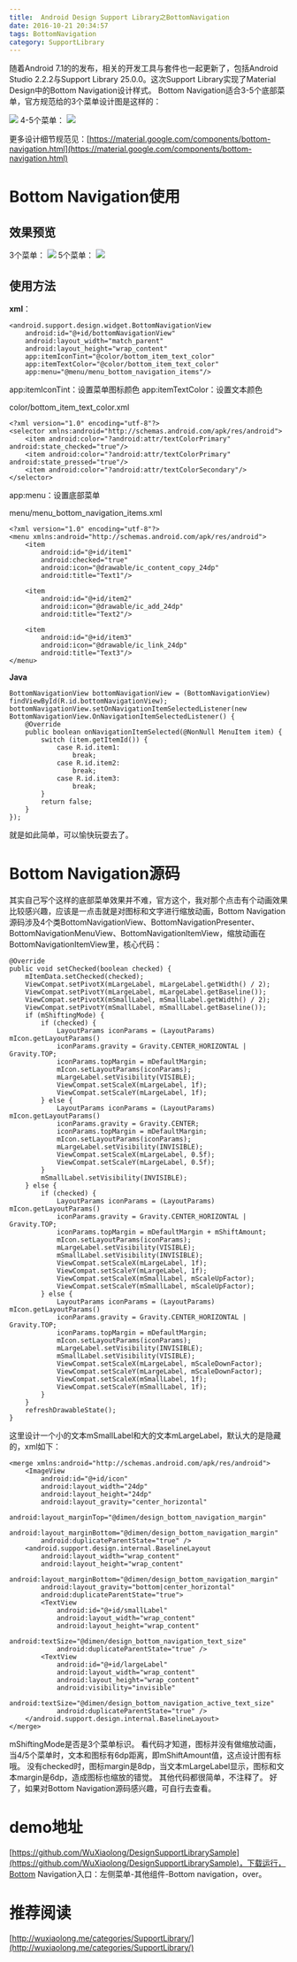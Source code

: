```yaml
---
title:  Android Design Support Library之BottomNavigation
date: 2016-10-21 20:34:57
tags: BottomNavigation
category: SupportLibrary
---
```

随着Android 7.1的的发布，相关的开发工具与套件也一起更新了，包括Android Studio 2.2.2与Support Library 25.0.0。这次Support Library实现了Material Design中的Bottom Navigation设计样式。
Bottom Navigation适合3-5个底部菜单，官方规范给的3个菜单设计图是这样的：
<!--more-->
![](http://7q5c2h.com1.z0.glb.clouddn.com/bottomNavigation1.png?watermark/2/text/5ZC05bCP6b6Z5ZCM5a24/font/5qW35L2T/fontsize/500/fill/I0VGRUZFRg==/dissolve/100/gravity/SouthEast/dx/10/dy/10)
4-5个菜单：
![](http://7q5c2h.com1.z0.glb.clouddn.com/bottomNavigation2.png?watermark/2/text/5ZC05bCP6b6Z5ZCM5a24/font/5qW35L2T/fontsize/500/fill/I0VGRUZFRg==/dissolve/100/gravity/SouthEast/dx/10/dy/10)

更多设计细节规范见：[https://material.google.com/components/bottom-navigation.html](https://material.google.com/components/bottom-navigation.html)

# Bottom Navigation使用
## 效果预览
3个菜单：
![](http://7q5c2h.com1.z0.glb.clouddn.com/bottomNavigation3.gif?watermark/2/text/5ZC05bCP6b6Z5ZCM5a24/font/5qW35L2T/fontsize/500/fill/I0VGRUZFRg==/dissolve/100/gravity/SouthEast/dx/10/dy/10)
5个菜单：
![](http://7q5c2h.com1.z0.glb.clouddn.com/bottomNavigation4.gif?watermark/2/text/5ZC05bCP6b6Z5ZCM5a24/font/5qW35L2T/fontsize/500/fill/I0VGRUZFRg==/dissolve/100/gravity/SouthEast/dx/10/dy/10)
## 使用方法
**xml**：
```
<android.support.design.widget.BottomNavigationView
    android:id="@+id/bottomNavigationView"
    android:layout_width="match_parent"
    android:layout_height="wrap_content"
    app:itemIconTint="@color/bottom_item_text_color"
    app:itemTextColor="@color/bottom_item_text_color"
    app:menu="@menu/menu_bottom_navigation_items"/>
```
app:itemIconTint：设置菜单图标颜色
app:itemTextColor：设置文本颜色

color/bottom_item_text_color.xml
```
<?xml version="1.0" encoding="utf-8"?>
<selector xmlns:android="http://schemas.android.com/apk/res/android">
    <item android:color="?android:attr/textColorPrimary" android:state_checked="true"/>
    <item android:color="?android:attr/textColorPrimary" android:state_pressed="true"/>
    <item android:color="?android:attr/textColorSecondary"/>
</selector>
```
 app:menu：设置底部菜单 
 
menu/menu_bottom_navigation_items.xml
```
<?xml version="1.0" encoding="utf-8"?>
<menu xmlns:android="http://schemas.android.com/apk/res/android">
    <item
        android:id="@+id/item1"
        android:checked="true"
        android:icon="@drawable/ic_content_copy_24dp"
        android:title="Text1"/>

    <item
        android:id="@+id/item2"
        android:icon="@drawable/ic_add_24dp"
        android:title="Text2"/>

    <item
        android:id="@+id/item3"
        android:icon="@drawable/ic_link_24dp"
        android:title="Text3"/>
</menu>
```

**Java**
```
BottomNavigationView bottomNavigationView = (BottomNavigationView) findViewById(R.id.bottomNavigationView);
bottomNavigationView.setOnNavigationItemSelectedListener(new BottomNavigationView.OnNavigationItemSelectedListener() {
    @Override
    public boolean onNavigationItemSelected(@NonNull MenuItem item) {
        switch (item.getItemId()) {
            case R.id.item1:
                break;
            case R.id.item2:
                break;
            case R.id.item3:
                break;
        }
        return false;
    }
});
```
就是如此简单，可以愉快玩耍去了。

# Bottom Navigation源码
其实自己写个这样的底部菜单效果并不难，官方这个，我对那个点击有个动画效果比较感兴趣，应该是一点击就是对图标和文字进行缩放动画，Bottom Navigation源码涉及4个类BottomNavigationView、BottomNavigationPresenter、BottomNavigationMenuView、BottomNavigationItemView，缩放动画在BottomNavigationItemView里，核心代码：
```
@Override
public void setChecked(boolean checked) {
    mItemData.setChecked(checked);
    ViewCompat.setPivotX(mLargeLabel, mLargeLabel.getWidth() / 2);
    ViewCompat.setPivotY(mLargeLabel, mLargeLabel.getBaseline());
    ViewCompat.setPivotX(mSmallLabel, mSmallLabel.getWidth() / 2);
    ViewCompat.setPivotY(mSmallLabel, mSmallLabel.getBaseline());
    if (mShiftingMode) {
        if (checked) {
            LayoutParams iconParams = (LayoutParams) mIcon.getLayoutParams()
            iconParams.gravity = Gravity.CENTER_HORIZONTAL | Gravity.TOP;
            iconParams.topMargin = mDefaultMargin;
            mIcon.setLayoutParams(iconParams);
            mLargeLabel.setVisibility(VISIBLE);
            ViewCompat.setScaleX(mLargeLabel, 1f);
            ViewCompat.setScaleY(mLargeLabel, 1f);
        } else {
            LayoutParams iconParams = (LayoutParams) mIcon.getLayoutParams()
            iconParams.gravity = Gravity.CENTER;
            iconParams.topMargin = mDefaultMargin;
            mIcon.setLayoutParams(iconParams);
            mLargeLabel.setVisibility(INVISIBLE);
            ViewCompat.setScaleX(mLargeLabel, 0.5f);
            ViewCompat.setScaleY(mLargeLabel, 0.5f);
        }
        mSmallLabel.setVisibility(INVISIBLE);
    } else {
        if (checked) {
            LayoutParams iconParams = (LayoutParams) mIcon.getLayoutParams()
            iconParams.gravity = Gravity.CENTER_HORIZONTAL | Gravity.TOP;
            iconParams.topMargin = mDefaultMargin + mShiftAmount;
            mIcon.setLayoutParams(iconParams);
            mLargeLabel.setVisibility(VISIBLE);
            mSmallLabel.setVisibility(INVISIBLE);
            ViewCompat.setScaleX(mLargeLabel, 1f);
            ViewCompat.setScaleY(mLargeLabel, 1f);
            ViewCompat.setScaleX(mSmallLabel, mScaleUpFactor);
            ViewCompat.setScaleY(mSmallLabel, mScaleUpFactor);
        } else {
            LayoutParams iconParams = (LayoutParams) mIcon.getLayoutParams()
            iconParams.gravity = Gravity.CENTER_HORIZONTAL | Gravity.TOP;
            iconParams.topMargin = mDefaultMargin;
            mIcon.setLayoutParams(iconParams);
            mLargeLabel.setVisibility(INVISIBLE);
            mSmallLabel.setVisibility(VISIBLE);
            ViewCompat.setScaleX(mLargeLabel, mScaleDownFactor);
            ViewCompat.setScaleY(mLargeLabel, mScaleDownFactor);
            ViewCompat.setScaleX(mSmallLabel, 1f);
            ViewCompat.setScaleY(mSmallLabel, 1f);
        }
    }
    refreshDrawableState();
}
```
这里设计一个小的文本mSmallLabel和大的文本mLargeLabel，默认大的是隐藏的，xml如下：
```
<merge xmlns:android="http://schemas.android.com/apk/res/android">
    <ImageView
        android:id="@+id/icon"
        android:layout_width="24dp"
        android:layout_height="24dp"
        android:layout_gravity="center_horizontal"
        android:layout_marginTop="@dimen/design_bottom_navigation_margin"
        android:layout_marginBottom="@dimen/design_bottom_navigation_margin"
        android:duplicateParentState="true" />
    <android.support.design.internal.BaselineLayout
        android:layout_width="wrap_content"
        android:layout_height="wrap_content"
        android:layout_marginBottom="@dimen/design_bottom_navigation_margin"
        android:layout_gravity="bottom|center_horizontal"
        android:duplicateParentState="true">
        <TextView
            android:id="@+id/smallLabel"
            android:layout_width="wrap_content"
            android:layout_height="wrap_content"
            android:textSize="@dimen/design_bottom_navigation_text_size"
            android:duplicateParentState="true" />
        <TextView
            android:id="@+id/largeLabel"
            android:layout_width="wrap_content"
            android:layout_height="wrap_content"
            android:visibility="invisible"
            android:textSize="@dimen/design_bottom_navigation_active_text_size"
            android:duplicateParentState="true" />
    </android.support.design.internal.BaselineLayout>
</merge>
```
mShiftingMode是否是3个菜单标识。
看代码才知道，图标并没有做缩放动画，当4/5个菜单时，文本和图标有6dp距离，即mShiftAmount值，这点设计图有标哦。
没有checked时，图标margin是8dp，当文本mLargeLabel显示，图标和文本margin是6dp，造成图标也缩放的错觉。
其他代码都很简单，不注释了。
好了，如果对Bottom Navigation源码感兴趣，可自行去查看。
# demo地址
[https://github.com/WuXiaolong/DesignSupportLibrarySample](https://github.com/WuXiaolong/DesignSupportLibrarySample)，下载运行，Bottom Navigation入口：左侧菜单-其他组件-Bottom navigation，over。

# 推荐阅读
[http://wuxiaolong.me/categories/SupportLibrary/](http://wuxiaolong.me/categories/SupportLibrary/)